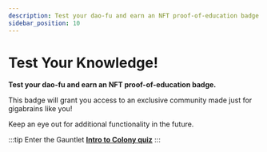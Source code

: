 ```yaml
---
description: Test your dao-fu and earn an NFT proof-of-education badge.
sidebar_position: 10
---
```


# Test Your Knowledge!

**Test your dao-fu and earn an NFT proof-of-education badge.**

This badge will grant you access to an exclusive community made just for gigabrains like you! 

Keep an eye out for additional functionality in the future.  

:::tip Enter the Gauntlet
[**Intro to Colony quiz**](https://101.xyz/course/cl89c9ynb434109meia35lm4a)
:::